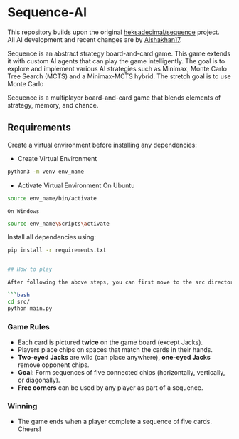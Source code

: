 # Sequence-AI

This repository builds upon the original [heksadecimal/sequence](https://github.com/heksadecimal/sequence) project.  
All AI development and recent changes are by [Aishakhan17](https://github.com/Aishakhan17).

Sequence is an abstract strategy board-and-card game. This game extends it with custom AI agents that can play the game intelligently. The goal is to explore and implement various AI strategies such as Minimax, Monte Carlo Tree Search (MCTS) and a Minimax-MCTS hybrid. The stretch goal is to use Monte Carlo

Sequence is a multiplayer board-and-card game that blends elements of strategy, memory, and chance.

## Requirements

Create a virtual environment before installing any dependencies:

-   Create Virtual Environment

```bash
python3 -m venv env_name
```

-   Activate Virtual Environment
    On Ubuntu

```bash
source env_name/bin/activate
```

    On Windows

```bash
source env_name\Scripts\activate
```

Install all dependencies using:

````bash
pip install -r requirements.txt


## How to play

After following the above steps, you can first move to the src directory and then execute main.py to start the game

```bash
cd src/
python main.py
````

### Game Rules

-   Each card is pictured **twice** on the game board (except Jacks).
-   Players place chips on spaces that match the cards in their hands.
-   **Two-eyed Jacks** are wild (can place anywhere), **one-eyed Jacks** remove opponent chips.
-   **Goal**: Form sequences of five connected chips (horizontally, vertically, or diagonally).
-   **Free corners** can be used by any player as part of a sequence.

### Winning

-   The game ends when a player complete a sequence of five cards. Cheers!
